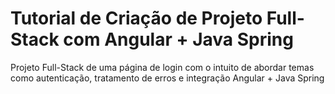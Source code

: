 # Tutorial de Criação de Projeto Full-Stack com Angular + Java Spring

Projeto Full-Stack de uma página de login com o intuito de abordar temas como autenticação, tratamento de erros e integração Angular + Java Spring

